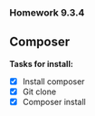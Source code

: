 ### Homework 9.3.4
## Composer

**Tasks for install:**
- [x] Install composer
- [x] Git clone 
- [x] Composer install